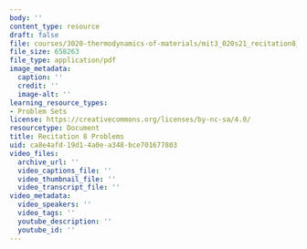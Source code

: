 ```yaml
---
body: ''
content_type: resource
draft: false
file: courses/3020-thermodynamics-of-materials/mit3_020s21_recitation8_problems.pdf
file_size: 658263
file_type: application/pdf
image_metadata:
  caption: ''
  credit: ''
  image-alt: ''
learning_resource_types:
- Problem Sets
license: https://creativecommons.org/licenses/by-nc-sa/4.0/
resourcetype: Document
title: Recitation 8 Problems
uid: ca8e4afd-19d1-4a0e-a348-bce701677803
video_files:
  archive_url: ''
  video_captions_file: ''
  video_thumbnail_file: ''
  video_transcript_file: ''
video_metadata:
  video_speakers: ''
  video_tags: ''
  youtube_description: ''
  youtube_id: ''
---
```

